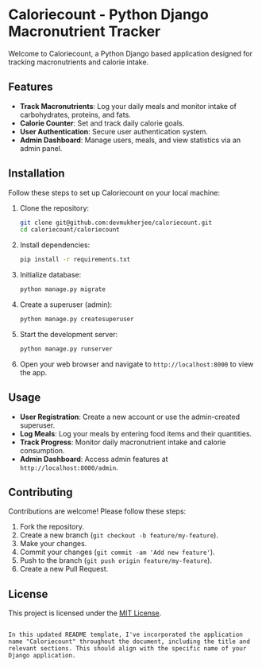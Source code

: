 # Caloriecount - Python Django Macronutrient Tracker

Welcome to Caloriecount, a Python Django based application designed for tracking macronutrients and calorie intake.

## Features

- **Track Macronutrients**: Log your daily meals and monitor intake of carbohydrates, proteins, and fats.
- **Calorie Counter**: Set and track daily calorie goals.
- **User Authentication**: Secure user authentication system.
- **Admin Dashboard**: Manage users, meals, and view statistics via an admin panel.

## Installation

Follow these steps to set up Caloriecount on your local machine:

1. Clone the repository:
   ```bash
   git clone git@github.com:devmukherjee/caloriecount.git
   cd caloriecount/caloriecount
   ```

2. Install dependencies:
   ```bash
   pip install -r requirements.txt
   ```

3. Initialize database:
   ```bash
   python manage.py migrate
   ```

4. Create a superuser (admin):
   ```bash
   python manage.py createsuperuser
   ```

5. Start the development server:
   ```bash
   python manage.py runserver
   ```

6. Open your web browser and navigate to `http://localhost:8000` to view the app.

## Usage

- **User Registration**: Create a new account or use the admin-created superuser.
- **Log Meals**: Log your meals by entering food items and their quantities.
- **Track Progress**: Monitor daily macronutrient intake and calorie consumption.
- **Admin Dashboard**: Access admin features at `http://localhost:8000/admin`.

## Contributing

Contributions are welcome! Please follow these steps:

1. Fork the repository.
2. Create a new branch (`git checkout -b feature/my-feature`).
3. Make your changes.
4. Commit your changes (`git commit -am 'Add new feature'`).
5. Push to the branch (`git push origin feature/my-feature`).
6. Create a new Pull Request.

## License

This project is licensed under the [MIT License](LICENSE).
```

In this updated README template, I've incorporated the application name "Caloriecount" throughout the document, including the title and relevant sections. This should align with the specific name of your Django application.
